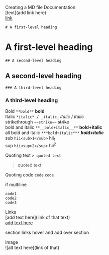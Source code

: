 Creating a MD file Documentation<br>
[text](add link here)<br>
[link](https://docs.github.com/en/get-started/writing-on-github/getting-started-with-writing-and-formatting-on-github/basic-writing-and-formatting-syntax)

`# A first-level heading`
# A first-level heading
`## A second-level heading`
## A second-level heading
`### A third-level heading`
### A third-level heading

Bold
`**bold**`
**bold**
<br>
Italic
`*italic* / _italic_`
*italic* / _italic_
<br>
strikethrough
`~~strike~~`
~~strike~~
<br>
bold and italic
`**__bold+italic__**`
**__bold+italic__**
<br>
all bold and italic
`***bold+italic***`
***bold+italic***
<br>
sub
`hii<sub>1</sub>`
hii<sub>1</sub>
<br>
sup
`hii<sup>2</sup>`
hii<sup>2</sup>


Quoting text
`> quoted text`
> quoted text

Quoting code
``code``
`code`

if multiline
```
code1
code2
code3
```

Links
<br>
[add text here](link of that text)
<br>
[add text here](https:google.com)


section links
hover and add over section

Image
<br>
![alt text here](link of that)
